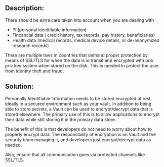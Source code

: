 ## Description:

There should be extra care taken into account when you are dealing with 

- PII(personal identifiable information) 
- Fincancial data ( credit history, tax records, pay history, beneficiaries)
- Health data (medical records, medical device details, or de-anonymized research records)

There are multiple laws in countries that demand proper protection by
means of SSL/TLS for when the data is in transit and encrypted with pub priv key system
when stored on the disk. This is needed to protect the user from identity theft and fraud.

## Solution:

Personally Identifiable Information needs to be stored encrypted at rest ideally in a secured environment such as your vault.
In addition to being able to store secrets, a Vault can be used to encrypt/decrypt data that is stored elsewhere. The primary use of this is to allow applications to encrypt their data while still storing it in the primary data store.

The benefit of this is that developers do not need to worry about how to properly encrypt data. The responsibility of encryption is on Vault and the security team managing it, and developers just encrypt/decrypt data as needed.

Also, ensure that all communication goes via protected channels like SSL/TLS. 
